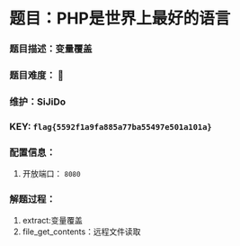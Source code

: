 # 题目：PHP是世界上最好的语言

### 题目描述：变量覆盖

### 题目难度： 🌟

### 维护：SiJiDo

### KEY: `flag{5592f1a9fa885a77ba55497e501a101a}`

### 配置信息： 
1. 开放端口： `8080`

### 解题过程：

1. extract:变量覆盖		
2. file_get_contents：远程文件读取